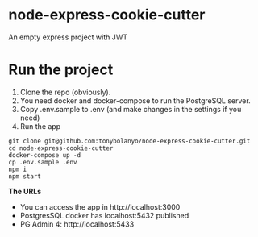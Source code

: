 # node-express-cookie-cutter
An empty express project with JWT

# Run the project

1. Clone the repo (obviously).
2. You need docker and docker-compose to run the PostgreSQL server.
3. Copy .env.sample to .env (and make changes in the settings if you need)
3. Run the app

```
git clone git@github.com:tonybolanyo/node-express-cookie-cutter.git
cd node-express-cookie-cutter
docker-compose up -d
cp .env.sample .env
npm i
npm start
```

**The URLs**

- You can access the app in http://localhost:3000
- PostgresSQL docker has localhost:5432 published
- PG Admin 4: http://localhost:5433


